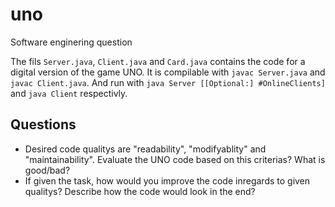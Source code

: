 # uno
Software enginering question


The fils `Server.java`, `Client.java` and `Card.java` contains the code for a digital version of the game UNO.
It is compilable with `javac Server.java` and `javac Client.java`. And run with `java Server [[Optional:] #OnlineClients]` and `java Client` respectivly.

## Questions
- Desired code qualitys are "readability", "modifyablity" and "maintainability". Evaluate the UNO code based on this criterias? What is good/bad?
- If given the task, how would you improve the code inregards to given qualitys? Describe how the code would look in the end?

